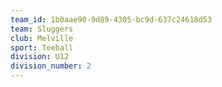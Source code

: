 ```yaml
---
team_id: 1b0aae90-9d89-4305-bc9d-637c24618d53
team: Sluggers
club: Melville
sport: Teeball
division: U12
division_number: 2
---
```

